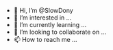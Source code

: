 - 👋 Hi, I’m @SlowDony
- 👀 I’m interested in ...
- 🌱 I’m currently learning ...
- 💞️ I’m looking to collaborate on ...
- 📫 How to reach me ...

<!---
SlowDony/SlowDony is a ✨ special ✨ repository because its `README.md` (this file) appears on your GitHub profile.
You can click the Preview link to take a look at your changes.
--->
